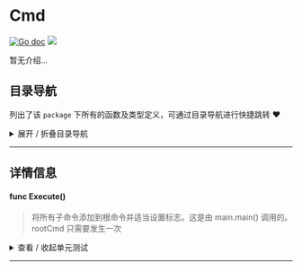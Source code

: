# Cmd

[![Go doc](https://img.shields.io/badge/go.dev-reference-brightgreen?logo=go&logoColor=white&style=flat)](https://pkg.go.dev/github.com/kercylan98/minotaur)
![](https://img.shields.io/badge/Email-kercylan@gmail.com-green.svg?style=flat)

暂无介绍...


## 目录导航
列出了该 `package` 下所有的函数及类型定义，可通过目录导航进行快捷跳转 ❤️
<details>
<summary>展开 / 折叠目录导航</summary>


> 包级函数定义

|函数名称|描述
|:--|:--
|[Execute](#Execute)|将所有子命令添加到根命令并适当设置标志。这是由 main.main() 调用的。 rootCmd 只需要发生一次



</details>


***
## 详情信息
#### func Execute()
<span id="Execute"></span>
> 将所有子命令添加到根命令并适当设置标志。这是由 main.main() 调用的。 rootCmd 只需要发生一次

<details>
<summary>查看 / 收起单元测试</summary>


```go

func TestExecute(t *testing.T) {
	var filePath, outPath, exclude, exportType, prefix string
	exportType = "s"
	filePath = `.\游戏配置.xlsx`
	filePath = `../xlsx_template.xlsx`
	outPath = `.`
	isDir, err := file.IsDir(outPath)
	if err != nil {
		if errors.Is(err, os.ErrNotExist) {
			isDir = filepath.Ext(outPath) == ""
		} else {
			panic(err)
		}
	}
	if !isDir {
		panic(errors.New("output must be a directory path"))
	}
	_ = os.MkdirAll(outPath, os.ModePerm)
	fpd, err := file.IsDir(filePath)
	if err != nil {
		panic(err)
	}
	var xlsxFiles []string
	if fpd {
		files, err := os.ReadDir(filePath)
		if err != nil {
			panic(err)
		}
		for _, f := range files {
			if f.IsDir() || !strings.HasSuffix(f.Name(), ".xlsx") || strings.HasPrefix(f.Name(), "~") {
				continue
			}
			xlsxFiles = append(xlsxFiles, filepath.Join(filePath, f.Name()))
		}
	} else {
		xlsxFiles = append(xlsxFiles, filePath)
	}
	var exporter = pce.NewExporter()
	loader := pce.NewLoader(pce.GetFields())
	excludes := collection.ConvertSliceToBoolMap(str.SplitTrimSpace(exclude, ","))
	for _, xlsxFile := range xlsxFiles {
		xf, err := xlsx.OpenFile(xlsxFile)
		if err != nil {
			panic(err)
		}
		for _, sheet := range xf.Sheets {
			var cx *cs.Xlsx
			switch strings.TrimSpace(strings.ToLower(exportType)) {
			case "c":
				cx = cs.NewXlsx(sheet, cs.XlsxExportTypeClient)
			case "s":
				cx = cs.NewXlsx(sheet, cs.XlsxExportTypeServer)
			}
			if strings.HasPrefix(cx.GetDisplayName(), "#") || strings.HasPrefix(cx.GetConfigName(), "#") || excludes[cx.GetConfigName()] || excludes[cx.GetDisplayName()] {
				continue
			}
			if raw, err := exporter.ExportData(tmpls.NewJSON(), loader.LoadData(cx)); err != nil {
				panic(err)
			} else {
				var jsonPath string
				if len(prefix) == 0 {
					jsonPath = filepath.Join(outPath, fmt.Sprintf("%s.json", cx.GetConfigName()))
				} else {
					jsonPath = filepath.Join(outPath, fmt.Sprintf("%s.%s.json", prefix, cx.GetConfigName()))
				}
				if err := file.WriterFile(jsonPath, raw); err != nil {
					panic(err)
				}
			}
		}
	}
}

```


</details>


***
